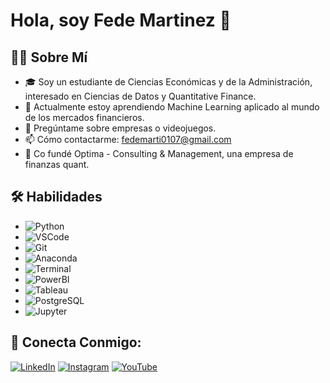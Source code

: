 # Hola, soy Fede Martinez 👋

## 👨‍💻 Sobre Mí
- 🎓 Soy un estudiante de Ciencias Económicas y de la Administración, interesado en Ciencias de Datos y Quantitative Finance.
- 🌱 Actualmente estoy aprendiendo Machine Learning aplicado al mundo de los mercados financieros.
- 💬 Pregúntame sobre empresas o videojuegos.
- 📫 Cómo contactarme: fedemarti0107@gmail.com
- 🏢 Co fundé Optima - Consulting & Management, una empresa de finanzas quant.


## 🛠 Habilidades
- ![Python](https://img.shields.io/badge/-Python-333333?style=flat&logo=python)
- ![VSCode](https://img.shields.io/badge/-VSCode-333333?style=flat&logo=visual-studio-code)
- ![Git](https://img.shields.io/badge/-Git-333333?style=flat&logo=git)
- ![Anaconda](https://img.shields.io/badge/-Anaconda-333333?style=flat&logo=anaconda)
- ![Terminal](https://img.shields.io/badge/-Terminal-333333?style=flat&logo=gnome-terminal)
- ![PowerBI](https://img.shields.io/badge/-Power%20BI-333333?style=flat&logo=powerbi)
- ![Tableau](https://img.shields.io/badge/-Tableau-333333?style=flat&logo=tableau)
- ![PostgreSQL](https://img.shields.io/badge/-PostgreSQL-333333?style=flat&logo=postgresql)
- ![Jupyter](https://img.shields.io/badge/-Jupyter-333333?style=flat&logo=jupyter)

## 🤝 Conecta Conmigo:
[![LinkedIn](https://img.shields.io/badge/-LinkedIn-0077B5?style=flat-square&logo=Linkedin&logoColor=white)]([tu-enlace-de-linkedin](https://www.linkedin.com/in/federicoluismartinez/))
[![Instagram](https://img.shields.io/badge/-Instagram-E4405F?style=flat-square&logo=instagram&logoColor=white)](https://www.instagram.com/fede.lmarti/?img_index=1)
[![YouTube](https://img.shields.io/badge/-YouTube-FF0000?style=flat-square&logo=youtube&logoColor=white)](https://youtube.com/@FedeMartinezQuantFinance?si=JarQxutM7PUd7Pym)

